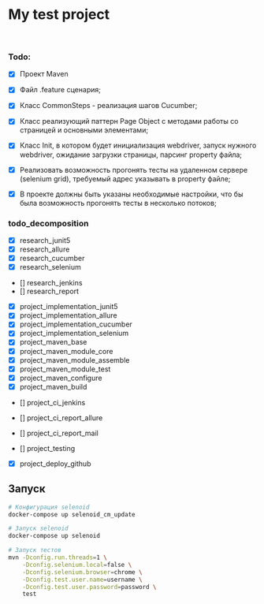 # My test project

<br>

### Todo:
- [x] Проект Maven
- [x] Файл .feature сценария;
- [x] Класс CommonSteps - реализация шагов Cucumber;
- [x] Класс реализующий паттерн Page Object с методами работы со страницей и основными элементами;
- [x] Класс Init, в котором будет инициализация webdriver, запуск нужного webdriver, ожидание загрузки страницы, парсинг property файла;
- [x] Реализовать возможность прогонять тесты на удаленном сервере (selenium grid), требуемый адрес указывать в property файле;
- [x] В проекте должны быть указаны необходимые настройки, что бы была возможность прогонять тесты в несколько потоков; 


### todo_decomposition
- [x] research_junit5
- [x] research_allure
- [x] research_cucumber
- [x] research_selenium
- [] research_jenkins
- [] research_report

- [x] project_implementation_junit5
- [x] project_implementation_allure
- [x] project_implementation_cucumber
- [x] project_implementation_selenium
- [x] project_maven_base
- [x] project_maven_module_core
- [x] project_maven_module_assemble
- [x] project_maven_module_test
- [x] project_maven_configure
- [x] project_maven_build
- [] project_ci_jenkins
- [] project_ci_report_allure
- [] project_ci_report_mail

- [] project_testing
- [x] project_deploy_github
 
## Запуск
```bash
# Конфигурация selenoid
docker-compose up selenoid_cm_update

# Запуск selenoid
docker-compose up selenoid

# Запуск тестов
mvn -Dconfig.run.threads=1 \
    -Dconfig.selenium.local=false \
    -Dconfig.selenium.browser=chrome \
    -Dconfig.test.user.name=username \
    -Dconfig.test.user.password=password \
    test
```

